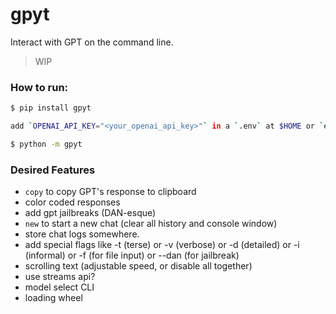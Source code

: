 # gpyt

Interact with GPT on the command line.


> WIP

### How to run:
```sh
$ pip install gpyt

add `OPENAI_API_KEY="<your_openai_api_key>"` in a `.env` at $HOME or `export OPENAI_API_KEY=<your_key>`

$ python -m gpyt
```

### Desired Features
* `copy` to copy GPT's response to clipboard
* color coded responses
* add gpt jailbreaks (DAN-esque)
* `new` to start a new chat (clear all history and console window)
* store chat logs somewhere.
* add special flags like -t (terse) or -v (verbose) or -d (detailed) or -i
  (informal) or -f (for file input) or --dan (for jailbreak)
* scrolling text (adjustable speed, or disable all together)
* use streams api?
* model select CLI
* loading wheel
